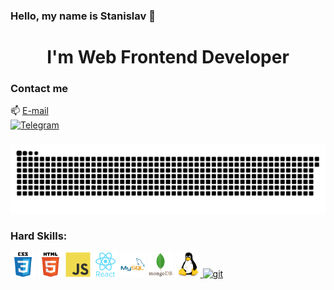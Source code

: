 ### Hello, my name is Stanislav 👋

<h1 align="center">I'm Web Frontend Developer</h1>

<!-- 🔭 I’m currently working on ...</br>
🌱 I’m currently learning ...HTML, CSS, JS, React </br>
👯 I’m looking to collaborate on ...</br>
🤔 I’m looking for help with ...</br>
💬 Ask me about ...</br>
📫 How to reach me: st.tonkikh@gmail.com </br>
😄 Pronouns: ...</br>
⚡ Fun fact: ...</br> 

[Profile Views](https://komarev.com/ghpvc/?username=your-github-antisedativ&color=blue&style=flat&label=Visitors)  -->

### Contact me

📫 [E-mail](<https://mailto:st.tonkikh@gmail.com>)</br>
[![Telegram](https://img.shields.io/badge/-Telegram-b1c5e2?style=flat-square&logo=Telegram)](https://t.me/ClubTravels)

###

![snake gif](https://github.com/St-ton/St-ton/blob/master/github-contribution-grid-snake.svg)

<h3 align="left">Hard Skills:</h3>
<p align="left">
<a href="https://www.w3schools.com/css/" target="_blank" rel="noreferrer"> <img src="https://raw.githubusercontent.com/devicons/devicon/master/icons/css3/css3-original-wordmark.svg" alt="css3" width="40" height="40"/></a>
<a href="https://www.w3.org/html/" target="_blank" rel="noreferrer"> <img src="https://raw.githubusercontent.com/devicons/devicon/master/icons/html5/html5-original-wordmark.svg" alt="html5" width="40" height="40"/></a>
<a href="https://developer.mozilla.org/en-US/docs/Web/JavaScript" target="_blank" rel="noreferrer"> <img src="https://raw.githubusercontent.com/devicons/devicon/master/icons/javascript/javascript-original.svg" alt="javascript" width="40" height="40"/></a>
<a href="https://reactjs.org/" target="_blank" rel="noreferrer"> <img src="https://raw.githubusercontent.com/devicons/devicon/master/icons/react/react-original-wordmark.svg" alt="react" width="40" height="40"/></a>
<a href="https://www.mysql.com/" target="_blank" rel="noreferrer"> <img src="https://raw.githubusercontent.com/devicons/devicon/master/icons/mysql/mysql-original-wordmark.svg" alt="mysql" width="40" height="40"/></a>
<a href="https://www.mongodb.com/" target="_blank" rel="noreferrer"> <img src="https://raw.githubusercontent.com/devicons/devicon/master/icons/mongodb/mongodb-original-wordmark.svg" alt="mongodb" width="40" height="40"/></a>
<a href="https://www.linux.org/" target="_blank" rel="noreferrer"> <img src="https://raw.githubusercontent.com/devicons/devicon/master/icons/linux/linux-original.svg" alt="linux" width="40" height="40"/> </a>
<a href="https://git-scm.com/" target="_blank" rel="noreferrer"> <img src="https://www.vectorlogo.zone/logos/git-scm/git-scm-icon.svg" alt="git" width="40" height="40"/> </a>
</p>

<p><img align="left" src="https://github-readme-stats.vercel.app/api/top-langs?username=st-ton&show_icons=true&locale=en&layout=compact" alt=""/></p></br></br></br></br></br></br></br></br></br>

<p><img align="center" src="https://github-readme-stats.vercel.app/api?username=st-ton&show_icons=true&locale=en" alt="" /></p></br> 

<p><img align="center" src="https://github-readme-streak-stats.herokuapp.com/?user=st-ton&" alt="" /></p>
